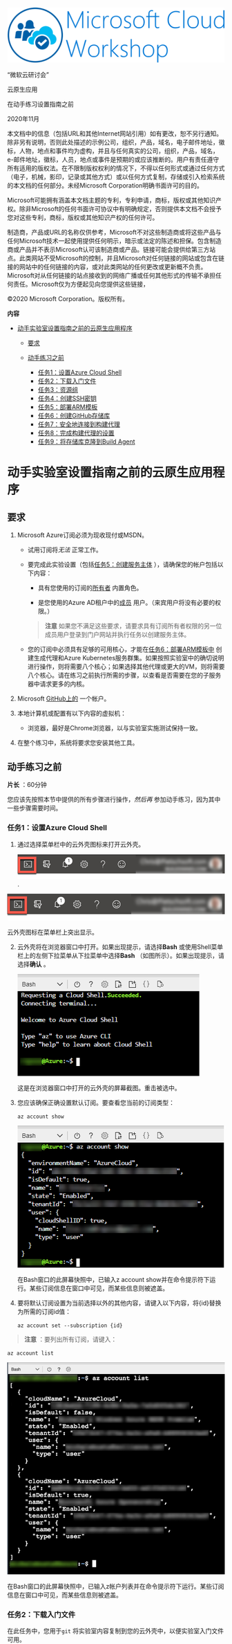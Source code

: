 <iframe id=":0.container" class="goog-te-banner-frame skiptranslate" frameborder="0" src="javascript:''" style="visibility:visible"></iframe>

![“微软云研讨会”](media/ms-cloud-workshop.png)
<figcaption aria-hidden="true">
    <font style="vertical-align: inherit;"><font style="vertical-align: inherit;">“微软云研讨会”</font></font>
</figcaption>

<font style="vertical-align: inherit;"><font style="vertical-align: inherit;">云原生应用</font></font>

<font style="vertical-align: inherit;"><font style="vertical-align: inherit;">在动手练习设置指南之前</font></font>

<font style="vertical-align: inherit;"><font style="vertical-align: inherit;">2020年11月</font></font>

<font style="vertical-align: inherit;"><font style="vertical-align: inherit;">本文档中的信息（包括URL和其他Internet网站引用）如有更改，恕不另行通知。</font><font style="vertical-align: inherit;">除非另有说明，否则此处描述的示例公司，组织，产品，域名，电子邮件地址，徽标，人物，地点和事件均为虚构，并且与任何真实的公司，组织，产品，域名，e-邮件地址，徽标，人员，地点或事件是预期的或应该推断的。</font><font style="vertical-align: inherit;">用户有责任遵守所有适用的版权法。</font><font style="vertical-align: inherit;">在不限制版权权利的情况下，不得以任何形式或通过任何方式（电子，机械，影印，记录或其他方式）或以任何方式复制，存储或引入检索系统的本文档的任何部分。未经Microsoft Corporation明确书面许可的目的。</font></font>

<font style="vertical-align: inherit;"><font style="vertical-align: inherit;">Microsoft可能拥有涵盖本文档主题的专利，专利申请，商标，版权或其他知识产权。</font><font style="vertical-align: inherit;">除非Microsoft的任何书面许可协议中有明确规定，否则提供本文档不会授予您对这些专利，商标，版权或其他知识产权的任何许可。</font></font>

<font style="vertical-align: inherit;"><font style="vertical-align: inherit;">制造商，产品或URL的名称仅供参考，Microsoft不对这些制造商或将这些产品与任何Microsoft技术一起使用提供任何明示，暗示或法定的陈述和担保。</font><font style="vertical-align: inherit;">包含制造商或产品并不表示Microsoft认可该制造商或产品。</font><font style="vertical-align: inherit;">链接可能会提供给第三方站点。</font><font style="vertical-align: inherit;">此类网站不受Microsoft的控制，并且Microsoft对任何链接的网站或包含在链接的网站中的任何链接的内容，或对此类网站的任何更改或更新概不负责。</font><font style="vertical-align: inherit;">Microsoft对从任何链接的站点接收到的网络广播或任何其他形式的传输不承担任何责任。</font><font style="vertical-align: inherit;">Microsoft仅为方便起见向您提供这些链接，</font></font>

<font style="vertical-align: inherit;"><font style="vertical-align: inherit;">©2020 Microsoft Corporation。</font><font style="vertical-align: inherit;">版权所有。</font></font>

**<font style="vertical-align: inherit;"><font style="vertical-align: inherit;">内容</font></font>**

<!-- TOC -->

* [<font style="vertical-align: inherit;"><font style="vertical-align: inherit;">动手实验室设置指南之前的云原生应用程序</font></font>](#cloud-native-applications-before-the-hands-on-lab-setup-guide)

    * [<font style="vertical-align: inherit;"><font style="vertical-align: inherit;">要求</font></font>](#requirements)
    * [<font style="vertical-align: inherit;"><font style="vertical-align: inherit;">动手练习之前</font></font>](#before-the-hands-on-lab)

        * [<font style="vertical-align: inherit;"><font style="vertical-align: inherit;">任务1：设置Azure Cloud Shell</font></font>](#task-1-setup-azure-cloud-shell)
        * [<font style="vertical-align: inherit;"><font style="vertical-align: inherit;">任务2：下载入门文件</font></font>](#task-2-download-starter-files)
        * [<font style="vertical-align: inherit;"><font style="vertical-align: inherit;">任务3：资源组</font></font>](#task-3-resource-group)
        * [<font style="vertical-align: inherit;"><font style="vertical-align: inherit;">任务4：创建SSH密钥</font></font>](#task-4-create-an-ssh-key)
        * [<font style="vertical-align: inherit;"><font style="vertical-align: inherit;">任务5：部署ARM模板</font></font>](#task-5-deploy-arm-template)
        * [<font style="vertical-align: inherit;"><font style="vertical-align: inherit;">任务6：创建GitHub存储库</font></font>](#task-6-create-a-github-repository)
        * [<font style="vertical-align: inherit;"><font style="vertical-align: inherit;">任务7：安全地连接到构建代理</font></font>](#task-7-connect-securely-to-the-build-agent)
        * [<font style="vertical-align: inherit;"><font style="vertical-align: inherit;">任务8：完成构建代理的设置</font></font>](#task-8-complete-the-build-agent-setup)
        * [<font style="vertical-align: inherit;"><font style="vertical-align: inherit;">任务9：将存储库克隆到Build Agent</font></font>](#task-9-clone-repositories-to-the-build-agent)

<!-- /TOC -->

# <font style="vertical-align: inherit;"><font style="vertical-align: inherit;">动手实验室设置指南之前的云原生应用程序</font></font>

## <font style="vertical-align: inherit;"><font style="vertical-align: inherit;">要求</font></font>

1.  <font style="vertical-align: inherit;"><font style="vertical-align: inherit;">Microsoft Azure订阅必须为现收现付或MSDN。</font></font>
    * <font style="vertical-align: inherit;"><font style="vertical-align: inherit;">试用订阅将</font></font>_<font style="vertical-align: inherit;"><font style="vertical-align: inherit;">无法</font></font>_
        <font style="vertical-align: inherit;"><font style="vertical-align: inherit;">正常工作。</font></font>

    * <font style="vertical-align: inherit;"><font style="vertical-align: inherit;">要完成此实验设置（包括</font></font>[<font style="vertical-align: inherit;"><font style="vertical-align: inherit;">任务5：创建服务主体</font></font>](#Task-5-Create-a-Service-Principal)
        <font style="vertical-align: inherit;"><font style="vertical-align: inherit;">），请确保您的帐户包括以下内容：</font></font>
        * <font style="vertical-align: inherit;"><font style="vertical-align: inherit;">具有</font><font style="vertical-align: inherit;">您使用的订阅</font><font style="vertical-align: inherit;">的</font></font>[<font style="vertical-align: inherit;"><font style="vertical-align: inherit;">所有者</font></font>](https://docs.microsoft.com/azure/role-based-access-control/built-in-roles#owner)
            <font style="vertical-align: inherit;"><font style="vertical-align: inherit;">内置角色。</font></font>

        * <font style="vertical-align: inherit;"><font style="vertical-align: inherit;">是</font><font style="vertical-align: inherit;">您使用的Azure AD租户中</font><font style="vertical-align: inherit;">的</font></font>[<font style="vertical-align: inherit;"><font style="vertical-align: inherit;">成员</font></font>](https://docs.microsoft.com/azure/active-directory/fundamentals/users-default-permissions#member-and-guest-users)
            <font style="vertical-align: inherit;"><font style="vertical-align: inherit;">用户。</font><font style="vertical-align: inherit;">（来宾用户将没有必要的权限。）</font></font>

        > **<font style="vertical-align: inherit;"><font style="vertical-align: inherit;">注意</font></font>**
        > <font style="vertical-align: inherit;"><font style="vertical-align: inherit;">如果您不满足这些要求，请要求具有订阅所有者权限的另一位成员用户登录到门户网站并执行任务以创建服务主体。</font></font>

    * <font style="vertical-align: inherit;"><font style="vertical-align: inherit;">您的订阅中必须具有足够的可用核心，才能在</font></font>[<font style="vertical-align: inherit;"><font style="vertical-align: inherit;">任务6：部署ARM模板中</font></font>](#Task-6-Deploy-ARM-Template)
        <font style="vertical-align: inherit;"><font style="vertical-align: inherit;">创建生成代理和Azure Kubernetes服务群集</font><font style="vertical-align: inherit;">。</font><font style="vertical-align: inherit;">如果按照实验室中的确切说明进行操作，则将需要八个核心；如果选择其他代理或更大的VM，则将需要八个核心。</font><font style="vertical-align: inherit;">请在练习之前执行所需的步骤，以查看是否需要在您的子服务器中请求更多的内核。</font></font>

2.  <font style="vertical-align: inherit;"><font style="vertical-align: inherit;">Microsoft </font></font>[<font style="vertical-align: inherit;"><font style="vertical-align: inherit;">GitHub上的</font></font>](https://github.com/)
    <font style="vertical-align: inherit;"><font style="vertical-align: inherit;">一个帐户</font><font style="vertical-align: inherit;">。</font></font>

3.  <font style="vertical-align: inherit;"><font style="vertical-align: inherit;">本地计算机或配置有以下内容的虚拟机：</font></font>
    * <font style="vertical-align: inherit;"><font style="vertical-align: inherit;">浏览器，最好是Chrome浏览器，以与实验室实施测试保持一致。</font></font>

4.  <font style="vertical-align: inherit;"><font style="vertical-align: inherit;">在整个练习中，系统将要求您安装其他工具。</font></font>

## <font style="vertical-align: inherit;"><font style="vertical-align: inherit;">动手练习之前</font></font>

**<font style="vertical-align: inherit;"><font style="vertical-align: inherit;">片长</font></font>**
<font style="vertical-align: inherit;"><font style="vertical-align: inherit;">：60分钟</font></font>

<font style="vertical-align: inherit;"><font style="vertical-align: inherit;">您应该先按照本节中提供的所有步骤进行操作，</font></font>_<font style="vertical-align: inherit;"><font style="vertical-align: inherit;">然后再</font></font>_
<font style="vertical-align: inherit;"><font style="vertical-align: inherit;">参加动手练习，因为其中一些步骤需要时间。</font></font>

### <font style="vertical-align: inherit;"><font style="vertical-align: inherit;">任务1：设置Azure Cloud Shell</font></font>

1.  <font style="vertical-align: inherit;"><font style="vertical-align: inherit;">通过选择菜单栏中的云外壳图标来打开云外壳。</font></font>

    ![云外壳图标在菜单栏上突出显示。](media/b4-image35.png "云壳")
.

   ![The cloud shell icon is highlighted on the menu bar.](media/b4-image35.png "Cloud Shell")  
    <figcaption aria-hidden="true">
        <font style="vertical-align: inherit;"><font style="vertical-align: inherit;">云外壳图标在菜单栏上突出显示。</font></font>
    </figcaption>

2.  <font style="vertical-align: inherit;"><font style="vertical-align: inherit;">云外壳将在浏览器窗口中打开。</font><font style="vertical-align: inherit;">如果出现提示，请</font><font style="vertical-align: inherit;">选择</font></font>**<font style="vertical-align: inherit;"><font style="vertical-align: inherit;">Bash</font></font>**
    <font style="vertical-align: inherit;"><font style="vertical-align: inherit;">或使用Shell菜单栏上的左侧下拉菜单</font><font style="vertical-align: inherit;">从下拉</font><font style="vertical-align: inherit;">菜单中选择</font></font>**<font style="vertical-align: inherit;"><font style="vertical-align: inherit;">Bash</font></font>**
    <font style="vertical-align: inherit;"><font style="vertical-align: inherit;">（如图所示）。</font><font style="vertical-align: inherit;">如果出现提示，请选择</font></font>**<font style="vertical-align: inherit;"><font style="vertical-align: inherit;">确认</font></font>**
    <font style="vertical-align: inherit;"><font style="vertical-align: inherit;">。</font></font>

    ![这是在浏览器窗口中打开的云外壳的屏幕截图。 重击被选中。](media/b4-image36.png "云壳重击窗口")
    <figcaption aria-hidden="true">
        <font style="vertical-align: inherit;"><font style="vertical-align: inherit;">这是在浏览器窗口中打开的云外壳的屏幕截图。</font><font style="vertical-align: inherit;">重击被选中。</font></font>
    </figcaption>

3.  <font style="vertical-align: inherit;"><font style="vertical-align: inherit;">您应该确保正确设置默认订阅。</font><font style="vertical-align: inherit;">要查看您当前的订阅类型：</font></font>

    ```
    az account show
    ```

    ![在Bash窗口的此屏幕快照中，已输入z account show并在命令提示符下运行。 某些订阅信息在窗口中可见，而某些信息则被遮盖。](media/b4-image37.png "Bash Shell AZ帐户显示")
    <figcaption aria-hidden="true">
        <font style="vertical-align: inherit;"><font style="vertical-align: inherit;">在Bash窗口的此屏幕快照中，已输入z account show并在命令提示符下运行。</font><font style="vertical-align: inherit;">某些订阅信息在窗口中可见，而某些信息则被遮盖。</font></font>
    </figcaption>

4.  <font style="vertical-align: inherit;"><font style="vertical-align: inherit;">要将默认订阅设置为当前选择以外的其他内容，请键入以下内容，将{id}替换为所需的订阅id值：</font></font>

    ```
    az account set --subscription {id}
    ```

> **<font style="vertical-align: inherit;"><font style="vertical-align: inherit;">注意</font></font>**
> <font style="vertical-align: inherit;"><font style="vertical-align: inherit;">：要列出所有订阅，请键入：</font></font>

```
az account list
```

![在Bash窗口的此屏幕快照中，已输入z帐户列表并在命令提示符下运行。 某些订阅信息在窗口中可见，而某些信息则被遮盖。](media/b4-image38.png "Bash AZ帐户列表")
<figcaption aria-hidden="true">
    <font style="vertical-align: inherit;"><font style="vertical-align: inherit;">在Bash窗口的此屏幕快照中，已输入z帐户列表并在命令提示符下运行。</font><font style="vertical-align: inherit;">某些订阅信息在窗口中可见，而某些信息则被遮盖。</font></font>
</figcaption>

### <font style="vertical-align: inherit;"><font style="vertical-align: inherit;">任务2：下载入门文件</font></font>

<font style="vertical-align: inherit;"><font style="vertical-align: inherit;">在此任务中，您用于</font></font>`git`
<font style="vertical-align: inherit;"><font style="vertical-align: inherit;">将实验室内容复制到您的云外壳中，以便实验室入门文件可用。</font></font>

> **<font style="vertical-align: inherit;"><font style="vertical-align: inherit;">注意</font></font>**
> <font style="vertical-align: inherit;"><font style="vertical-align: inherit;">：如果没有可用的云外壳，请参考</font></font>[<font style="vertical-align: inherit;"><font style="vertical-align: inherit;">任务1：设置Azure云外壳</font></font>](#task-1-setup-azure-cloud-shell)
> <font style="vertical-align: inherit;"><font style="vertical-align: inherit;">。</font></font>

1.  <font style="vertical-align: inherit;"><font style="vertical-align: inherit;">输入以下命令，然后按</font></font>`<ENTER>`
    <font style="vertical-align: inherit;"><font style="vertical-align: inherit;">：</font></font>

    ```
    git clone https://github.com/microsoft/MCW-Cloud-native-applications.git
    ```

    > **<font style="vertical-align: inherit;"><font style="vertical-align: inherit;">注意</font></font>**
    > <font style="vertical-align: inherit;"><font style="vertical-align: inherit;">：如果没有足够的可用空间，则可能需要从云外壳环境中删除多余的文件。</font><font style="vertical-align: inherit;">尝试运行</font></font>`azcopy jobs clean`
    > <font style="vertical-align: inherit;"><font style="vertical-align: inherit;">以删除</font></font>`azcopy`
    > <font style="vertical-align: inherit;"><font style="vertical-align: inherit;">不需要的</font><font style="vertical-align: inherit;">所有</font><font style="vertical-align: inherit;">作业和数据。</font></font>

2.  <font style="vertical-align: inherit;"><font style="vertical-align: inherit;">实验室文件下载。</font></font>

    ![在此Bash窗口的屏幕快照中，已输入git clone并在命令提示符下运行。 显示了git clone的输出。](media/b4-2019-09-30_21-25-06.png "Bash Git克隆")
    <figcaption aria-hidden="true">
        <font style="vertical-align: inherit;"><font style="vertical-align: inherit;">在此Bash窗口的屏幕快照中，已输入git clone并在命令提示符下运行。</font><font style="vertical-align: inherit;">显示了git clone的输出。</font></font>
    </figcaption>

3.  <font style="vertical-align: inherit;"><font style="vertical-align: inherit;">我们不需要该</font></font>`.git`
    <font style="vertical-align: inherit;"><font style="vertical-align: inherit;">文件夹，如果删除它，以后的步骤将不再那么复杂。</font><font style="vertical-align: inherit;">运行以下命令：</font></font>

    ```
    rm -rf MCW-Cloud-native-applications/.git
    ```

### <font style="vertical-align: inherit;"><font style="vertical-align: inherit;">任务3：资源组</font></font>

<font style="vertical-align: inherit;"><font style="vertical-align: inherit;">创建一个Azure资源组以容纳您在该动手实验中创建的大多数资源。</font><font style="vertical-align: inherit;">这种方法使以后更容易清理。</font></font>

1.  <font style="vertical-align: inherit;"><font style="vertical-align: inherit;">在您的Cloud Shell窗口中，键入与以下命令类似的命令，请确保替换令牌：</font></font>

    > **<font style="vertical-align: inherit;"><font style="vertical-align: inherit;">注意</font></font>**
    > <font style="vertical-align: inherit;"><font style="vertical-align: inherit;">：如果没有可用的云外壳，请参考</font></font>[<font style="vertical-align: inherit;"><font style="vertical-align: inherit;">任务1：设置Azure云外壳</font></font>](#task-1-setup-azure-cloud-shell)
    > <font style="vertical-align: inherit;"><font style="vertical-align: inherit;">。</font></font>

    ```
    az group create -l '[LOCATION]' -n 'fabmedical-[SUFFIX]'
    ```

    * **<font style="vertical-align: inherit;"><font style="vertical-align: inherit;">后缀：</font></font>**
        <font style="vertical-align: inherit;"><font style="vertical-align: inherit;">在整个实验过程中，应使用后缀使资源唯一，例如您的电子邮件前缀或名字的首字母和姓氏。</font></font>

    * **<font style="vertical-align: inherit;"><font style="vertical-align: inherit;">位置：</font></font>**
        <font style="vertical-align: inherit;"><font style="vertical-align: inherit;">选择一个必须所有Azure容器注册表SKU都可用的区域，当前是：加拿大中部，加拿大东部，美国中北部，美国中部，美国中南部，美国东部，美国东部2，美国西部，美国西部2 ，美国中西部，法国中部，英国南部，英国西部，北欧，西欧，澳大利亚东部，澳大利亚东南部，巴西南部，印度中部，印度南部，日本东部，日本西部，韩国中部，东南亚，东亚，并记住这一点以备将来使用，以便您在Azure中创建的资源都保留在同一区域内。</font></font>

    <font style="vertical-align: inherit;"><font style="vertical-align: inherit;">例子：</font></font>

    ```
    az group create -l 'west us' -n 'fabmedical-sol'
    ```

2.  <font style="vertical-align: inherit;"><font style="vertical-align: inherit;">完成此操作后，Azure门户将显示您的资源组。</font></font>

    ![在Azure门户的此屏幕截图中，列出了fabmedical-sol Resource组。](media/b4-image8.png "Fabmedical资源组")
    <figcaption aria-hidden="true">
        <font style="vertical-align: inherit;"><font style="vertical-align: inherit;">在Azure门户的此屏幕截图中，列出了fabmedical-sol Resource组。</font></font>
    </figcaption>

### <font style="vertical-align: inherit;"><font style="vertical-align: inherit;">任务4：创建SSH密钥</font></font>

<font style="vertical-align: inherit;"><font style="vertical-align: inherit;">您将在接下来的练习中创建虚拟机。</font><font style="vertical-align: inherit;">在本部分中，您将创建SSH密钥以安全地访问VM。</font></font>

1.  <font style="vertical-align: inherit;"><font style="vertical-align: inherit;">在cloud shell命令行中，输入以下命令以确保SSH密钥的目录存在。</font><font style="vertical-align: inherit;">您可以忽略在输出中看到的任何错误。</font></font>

    > **<font style="vertical-align: inherit;"><font style="vertical-align: inherit;">注意</font></font>**
    > <font style="vertical-align: inherit;"><font style="vertical-align: inherit;">：如果没有可用的云外壳，请参考</font></font>[<font style="vertical-align: inherit;"><font style="vertical-align: inherit;">任务1：设置Azure云外壳</font></font>](#task-1-setup-azure-cloud-shell)
    > <font style="vertical-align: inherit;"><font style="vertical-align: inherit;">。</font></font>

    ```
    mkdir .ssh
    ```

2.  <font style="vertical-align: inherit;"><font style="vertical-align: inherit;">在cloud shell命令行中，输入以下命令以生成SSH密钥对。</font><font style="vertical-align: inherit;">您可以替换</font></font>`admin`
    <font style="vertical-align: inherit;"><font style="vertical-align: inherit;">为您的首选名称或句柄。</font></font>

    ```
    ssh-keygen -t RSA -b 2048 -C admin@fabmedical
    ```

3.  <font style="vertical-align: inherit;"><font style="vertical-align: inherit;">当要求将生成的密钥保存到文件中时，输入</font></font>`.ssh/fabmedical`
    <font style="vertical-align: inherit;"><font style="vertical-align: inherit;">名称。</font></font>

4.  <font style="vertical-align: inherit;"><font style="vertical-align: inherit;">出现提示时输入密码，</font></font>**<font style="vertical-align: inherit;"><font style="vertical-align: inherit;">请不要忘记密码</font></font>**
    <font style="vertical-align: inherit;"><font style="vertical-align: inherit;">！</font></font>

5.  <font style="vertical-align: inherit;"><font style="vertical-align: inherit;">由于您输入的</font></font>`.ssh/fabmedical`
    <font style="vertical-align: inherit;"><font style="vertical-align: inherit;">是ssh-keygen，因此会</font></font>`.ssh`
    <font style="vertical-align: inherit;"><font style="vertical-align: inherit;">在用户文件夹</font><font style="vertical-align: inherit;">的</font><font style="vertical-align: inherit;">文件夹中</font><font style="vertical-align: inherit;">生成文件，</font><font style="vertical-align: inherit;">默认情况下会在其中打开云外壳。</font></font>

    ![在此Cloud Shell窗口的屏幕快照中，已键入ssh-keygen -t RSA -b 2048 -C admin @ fabmedical并在命令提示符下运行。 有关生成的密钥的信息出现在窗口中。](media/b4-image57.png "SSH Keygen")
    <figcaption aria-hidden="true">
        <font style="vertical-align: inherit;"><font style="vertical-align: inherit;">在此Cloud Shell窗口的屏幕快照中，已键入ssh-keygen -t RSA -b 2048 -C admin @ fabmedical并在命令提示符下运行。</font><font style="vertical-align: inherit;">有关生成的密钥的信息出现在窗口中。</font></font>
    </figcaption>

6.  <font style="vertical-align: inherit;"><font style="vertical-align: inherit;">在cloud shell命令行中，输入以下命令以输出公共密钥内容。</font><font style="vertical-align: inherit;">复制此信息以供以后使用。</font></font>

    ```
    cat .ssh/fabmedical.pub
    ```

7.  <font style="vertical-align: inherit;"><font style="vertical-align: inherit;">保持此云外壳打开并保留在默认目录中。</font><font style="vertical-align: inherit;">您将在以后的任务中使用此shell。</font></font>

    ![在此Cloud Shell窗口的屏幕快照中，已键入cat .ssh / fabmedical并在命令提示符下运行。 有关公钥内容的信息出现在窗口中。](media/b4-image571.png "云壳猫.ssh")
    <figcaption aria-hidden="true">
        <font style="vertical-align: inherit;"><font style="vertical-align: inherit;">在此Cloud Shell窗口的屏幕快照中，已键入cat .ssh / fabmedical并在命令提示符下运行。</font><font style="vertical-align: inherit;">有关公钥内容的信息出现在窗口中。</font></font>
    </figcaption>

### <font style="vertical-align: inherit;"><font style="vertical-align: inherit;">任务5：部署ARM模板</font></font>

<font style="vertical-align: inherit;"><font style="vertical-align: inherit;">在本节中，您将配置并执行一个ARM模板，该模板将创建整个练习所需的所有资源。</font></font>

1.  <font style="vertical-align: inherit;"><font style="vertical-align: inherit;">在Azure云外壳中，切换到ARM模板目录：</font></font>

    > **<font style="vertical-align: inherit;"><font style="vertical-align: inherit;">注意</font></font>**
    > <font style="vertical-align: inherit;"><font style="vertical-align: inherit;">：如果没有可用的云外壳，请参考</font></font>[<font style="vertical-align: inherit;"><font style="vertical-align: inherit;">任务1：设置Azure云外壳</font></font>](#task-1-setup-azure-cloud-shell)
    > <font style="vertical-align: inherit;"><font style="vertical-align: inherit;">。</font></font>

    ```
    cd MCW-Cloud-native-applications/Hands-on\ lab/arm/
    ```

2.  <font style="vertical-align: inherit;"><font style="vertical-align: inherit;">打开azuredeploy.parameters.json文件以使用Azure Cloud Shell编辑器进行编辑。</font></font>

    ```
    code azuredeploy.parameters.json
    ```

    ![该屏幕快照显示了天蓝色的shell的在线编辑器。 显示azuredeploy.parameters.json](media/b4-image581.png "编辑azuredeploy.parameters.json")
    <figcaption aria-hidden="true">
        <font style="vertical-align: inherit;"><font style="vertical-align: inherit;">该屏幕快照显示了天蓝色的shell的在线编辑器。</font><font style="vertical-align: inherit;">显示azuredeploy.parameters.json</font></font>
    </figcaption>

3.  <font style="vertical-align: inherit;"><font style="vertical-align: inherit;">更新各种键的值，以使其与您的环境匹配：</font></font>
    * **<font style="vertical-align: inherit;"><font style="vertical-align: inherit;">后缀</font></font>**

        <font style="vertical-align: inherit;"><font style="vertical-align: inherit;">：输入SUFFIX的简化版本，最多3个字符。</font></font>

    * **<font style="vertical-align: inherit;"><font style="vertical-align: inherit;">VirtualMachineAdminUsernameLinux</font></font>**

        <font style="vertical-align: inherit;"><font style="vertical-align: inherit;">：Linux Build Agent VM管理员用户名（示例</font><strong><font style="vertical-align: inherit;">：）</font></strong></font>`"adminfabmedical"`

        <font style="vertical-align: inherit;"><font style="vertical-align: inherit;">。</font></font>

    * **<font style="vertical-align: inherit;"><font style="vertical-align: inherit;">VirtualMachineAdminPublicKeyLinux</font></font>**

        <font style="vertical-align: inherit;"><font style="vertical-align: inherit;">：Linux构建代理程序VM admin ssh公共密钥。</font><font style="vertical-align: inherit;">您可以</font></font>`.ssh/fabmedical.pub`

        <font style="vertical-align: inherit;"><font style="vertical-align: inherit;">在先前创建</font><font style="vertical-align: inherit;">的</font><font style="vertical-align: inherit;">文件中</font><font style="vertical-align: inherit;">找到该值</font><font style="vertical-align: inherit;">（例如：）</font></font>`"ssh-rsa AAAAB3N(...)vPiybQV admin@fabmedical"`

        <font style="vertical-align: inherit;"><font style="vertical-align: inherit;">。</font></font>

    * **<font style="vertical-align: inherit;"><font style="vertical-align: inherit;">CosmosLocation</font></font>**

        <font style="vertical-align: inherit;"><font style="vertical-align: inherit;">：Azure Cosmos数据库的主要位置。</font><font style="vertical-align: inherit;">使用与先前创建的资源组相同的位置（例如：）</font></font>`"eastus"`

        <font style="vertical-align: inherit;"><font style="vertical-align: inherit;">。</font></font>

    * **<font style="vertical-align: inherit;"><font style="vertical-align: inherit;">CosmosLocationName</font></font>**

        <font style="vertical-align: inherit;"><font style="vertical-align: inherit;">：Azure Cosmos数据库的主要位置的名称。</font><font style="vertical-align: inherit;">使用与先前创建的资源组相同的位置的名称（示例：）</font></font>`"East US"`

        <font style="vertical-align: inherit;"><font style="vertical-align: inherit;">。</font></font>

    * **<font style="vertical-align: inherit;"><font style="vertical-align: inherit;">CosmosPairedLocation</font></font>**

        <font style="vertical-align: inherit;"><font style="vertical-align: inherit;">：Azure Cosmos数据库的辅助位置。</font><font style="vertical-align: inherit;">以下链接可用于帮助您找到主要位置的“ Azure区域对”。</font><font style="vertical-align: inherit;">（例如：）</font></font>`"westus"`

        <font style="vertical-align: inherit;"><font style="vertical-align: inherit;">。</font></font>

    * **<font style="vertical-align: inherit;"><font style="vertical-align: inherit;">CosmosPairedLocationName</font></font>**

        <font style="vertical-align: inherit;"><font style="vertical-align: inherit;">：Azure Cosmos数据库的辅助位置的名称。</font><font style="vertical-align: inherit;">使用与上一个键中定义的辅助位置匹配的位置名称（示例：）</font></font>`"West US"`

        <font style="vertical-align: inherit;"><font style="vertical-align: inherit;">。</font></font>

    > **<font style="vertical-align: inherit;"><font style="vertical-align: inherit;">注意</font></font>**
    > <font style="vertical-align: inherit;"><font style="vertical-align: inherit;">：可在此处找到Azure区域对的列表：</font></font>[<font style="vertical-align: inherit;"><font style="vertical-align: inherit;">https</font></font>](https://docs.microsoft.com/en-us/azure/best-practices-availability-paired-regions#azure-regional-pairs)
    > <font style="vertical-align: inherit;"><font style="vertical-align: inherit;"> : </font><a href="https://docs.microsoft.com/en-us/azure/best-practices-availability-paired-regions#azure-regional-pairs" class="uri"><font style="vertical-align: inherit;">//docs.microsoft.com/zh-cn/azure/best-practices-availability-paired-regions#azure-regional-pairs</font></a><font style="vertical-align: inherit;">。</font></font>

4.  <font style="vertical-align: inherit;"><font style="vertical-align: inherit;">选择</font></font>**<font style="vertical-align: inherit;"><font style="vertical-align: inherit;">…</font></font>**
    <font style="vertical-align: inherit;"><font style="vertical-align: inherit;">按钮，然后选择</font></font>**<font style="vertical-align: inherit;"><font style="vertical-align: inherit;">保存</font></font>**
    <font style="vertical-align: inherit;"><font style="vertical-align: inherit;">。</font></font>

    ![在Azure Cloud Shell编辑器窗口的此屏幕截图中，已选择…按钮，并突出显示了“保存”选项。](media/b4-image62.png "Azure Cloud Shell保存")
    <figcaption aria-hidden="true">
        <font style="vertical-align: inherit;"><font style="vertical-align: inherit;">在Azure Cloud Shell编辑器窗口的此屏幕截图中，已选择…按钮，并突出显示了“保存”选项。</font></font>
    </figcaption>

5.  <font style="vertical-align: inherit;"><font style="vertical-align: inherit;">再次</font><font style="vertical-align: inherit;">选择</font></font>**<font style="vertical-align: inherit;"><font style="vertical-align: inherit;">…</font></font>**
    <font style="vertical-align: inherit;"><font style="vertical-align: inherit;">按钮，然后选择</font></font>**<font style="vertical-align: inherit;"><font style="vertical-align: inherit;">关闭编辑器</font></font>**
    <font style="vertical-align: inherit;"><font style="vertical-align: inherit;">。</font></font>

    ![在Azure Cloud Shell编辑器窗口的此屏幕截图中，已选择…按钮，并突出显示了“关闭编辑器”选项。](media/b4-image63.png "Azure云外壳程序关闭")
    <figcaption aria-hidden="true">
        <font style="vertical-align: inherit;"><font style="vertical-align: inherit;">在Azure Cloud Shell编辑器窗口的此屏幕截图中，已选择…按钮，并突出显示了“关闭编辑器”选项。</font></font>
    </figcaption>

6.  <font style="vertical-align: inherit;"><font style="vertical-align: inherit;">通过键入以下指令（区分大小写）来创建所需的资源，将{resourceGroup}替换为先前创建的资源组的名称：</font></font>

    ```
    az deployment group create --resource-group {resourceGroup} --template-file azuredeploy.json --parameters azuredeploy.parameters.json
    ```

    <font style="vertical-align: inherit;"><font style="vertical-align: inherit;">此命令需要30到60分钟才能部署所有实验室资源。</font><font style="vertical-align: inherit;">在部署运行时，您可以继续执行下一个任务来设置GitHub。</font></font>

    > **<font style="vertical-align: inherit;"><font style="vertical-align: inherit;">注意</font></font>**
    > <font style="vertical-align: inherit;"><font style="vertical-align: inherit;">如果您收到有关Cosmos DB名称的错误，请确保您键入，</font></font>`ComsosLocation`
    > <font style="vertical-align: inherit;"><font style="vertical-align: inherit;">并且</font></font>`CosmosPairedLocation`
    > <font style="vertical-align: inherit;"><font style="vertical-align: inherit;">没有任何空格。</font><font style="vertical-align: inherit;">更正名称后，请重新运行以上命令。</font></font>

### <font style="vertical-align: inherit;"><font style="vertical-align: inherit;">任务6：创建GitHub存储库</font></font>

<font style="vertical-align: inherit;"><font style="vertical-align: inherit;">FabMedical已为您提供了启动文件。</font><font style="vertical-align: inherit;">他们为客户Contoso Neuro制作了网站的副本，并将其从单个node.js站点重构为带有内容API的网站，该API为演讲者和会议提供服务。</font><font style="vertical-align: inherit;">此重构代码是验证其网站的容器化的起点。</font><font style="vertical-align: inherit;">使用它来帮助他们完成POC，该POC验证用于将网站和API作为Docker容器运行并在Azure Kubernetes Service环境中进行管理的开发工作流。</font></font>

1.  <font style="vertical-align: inherit;"><font style="vertical-align: inherit;">打开网络浏览器，然后导航到</font></font>[<font style="vertical-align: inherit;"><font style="vertical-align: inherit;">https://www.github.com</font></font>](https://www.github.com/)
    <font style="vertical-align: inherit;"><font style="vertical-align: inherit;">。</font><font style="vertical-align: inherit;">使用您的GitHub帐户凭据登录。</font></font>

2.  <font style="vertical-align: inherit;"><font style="vertical-align: inherit;">在右上角，展开用户下拉菜单，然后选择</font></font>**<font style="vertical-align: inherit;"><font style="vertical-align: inherit;">您的存储库</font></font>**
    <font style="vertical-align: inherit;"><font style="vertical-align: inherit;">。</font></font>

    ![展开用户菜单，并选择“您的存储库”项。](media/2020-08-23-18-03-40.png "用户菜单，您的存储库")
    <figcaption aria-hidden="true">
        <font style="vertical-align: inherit;"><font style="vertical-align: inherit;">展开用户菜单，并选择“您的存储库”项。</font></font>
    </figcaption>

3.  <font style="vertical-align: inherit;"><font style="vertical-align: inherit;">在搜索条件旁边，找到并选择“</font></font>**<font style="vertical-align: inherit;"><font style="vertical-align: inherit;">新建”</font></font>**
    <font style="vertical-align: inherit;"><font style="vertical-align: inherit;">按钮。</font></font>

    ![将显示GitHub查找存储库搜索条件，并选择“新建”按钮。](media/2020-08-23-18-08-02.png "新建存储库按钮")
    <figcaption aria-hidden="true">
        <font style="vertical-align: inherit;"><font style="vertical-align: inherit;">将显示GitHub查找存储库搜索条件，并选择“新建”按钮。</font></font>
    </figcaption>

4.  <font style="vertical-align: inherit;"><font style="vertical-align: inherit;">在“</font></font>**<font style="vertical-align: inherit;"><font style="vertical-align: inherit;">创建新存储库”</font></font>**
    <font style="vertical-align: inherit;"><font style="vertical-align: inherit;">屏幕上，将存储库命名为</font></font>**<font style="vertical-align: inherit;"><font style="vertical-align: inherit;">Fabmedical，</font></font>**
    <font style="vertical-align: inherit;"><font style="vertical-align: inherit;">然后选择“</font></font>**<font style="vertical-align: inherit;"><font style="vertical-align: inherit;">创建存储库”</font></font>**
    <font style="vertical-align: inherit;"><font style="vertical-align: inherit;">按钮。</font></font>

    ![使用“存储库名称”字段创建一个新的存储库页面，并突出显示“创建存储库”按钮。](media/2020-08-23-18-11-38.png "创建一个新的仓库")
    <figcaption aria-hidden="true">
        <font style="vertical-align: inherit;"><font style="vertical-align: inherit;">使用“存储库名称”字段创建一个新的存储库页面，并突出显示“创建存储库”按钮。</font></font>
    </figcaption>

5.  <font style="vertical-align: inherit;"><font style="vertical-align: inherit;">在“</font></font>**<font style="vertical-align: inherit;"><font style="vertical-align: inherit;">快速设置”</font></font>**
    <font style="vertical-align: inherit;"><font style="vertical-align: inherit;">屏幕上，复制</font><font style="vertical-align: inherit;">新存储库</font><font style="vertical-align: inherit;">的</font></font>**<font style="vertical-align: inherit;"><font style="vertical-align: inherit;">HTTPS</font></font>**
    <font style="vertical-align: inherit;"><font style="vertical-align: inherit;"> GitHub URL </font><font style="vertical-align: inherit;">，将其</font><font style="vertical-align: inherit;">粘贴到记事本中以备将来使用。</font></font>

    ![显示快速设置屏幕，并在GitHub URL文本框旁边选择了复制按钮。](media/2020-08-23-18-15-45.png "快速设定画面")
    <figcaption aria-hidden="true">
        <font style="vertical-align: inherit;"><font style="vertical-align: inherit;">显示快速设置屏幕，并在GitHub URL文本框旁边选择了复制按钮。</font></font>
    </figcaption>

6.  <font style="vertical-align: inherit;"><font style="vertical-align: inherit;">打开一个</font></font>**<font style="vertical-align: inherit;"><font style="vertical-align: inherit;">新的</font></font>**
    <font style="vertical-align: inherit;"><font style="vertical-align: inherit;">Azure Cloud Shell控制台。</font><font style="vertical-align: inherit;">您可以通过</font><font style="vertical-align: inherit;">从第一个控制台中</font><font style="vertical-align: inherit;">选择“</font></font>**<font style="vertical-align: inherit;"><font style="vertical-align: inherit;">打开新会话”</font></font>**
    <font style="vertical-align: inherit;"><font style="vertical-align: inherit;">按钮，或导航到</font></font>[<font style="vertical-align: inherit;"><font style="vertical-align: inherit;">https://shell.azure.com</font></font>](https://shell.azure.com/)
    <font style="vertical-align: inherit;"><font style="vertical-align: inherit;">并使用相同的实验室凭据登录来完成此操作。</font></font>

7.  <font style="vertical-align: inherit;"><font style="vertical-align: inherit;">导航到FabMedical源代码文件夹并列出内容。</font></font>

    ```
    cd ~/MCW-Cloud-native-applications/Hands-on\ lab/lab-files/developer/
    ls
    ```

    > **<font style="vertical-align: inherit;"><font style="vertical-align: inherit;">重要说明</font></font>**
    > <font style="vertical-align: inherit;"><font style="vertical-align: inherit;">：如果您要使用实验室的基础结构版本，请不要使用上述说明，请键入以下内容：</font></font>
    >
    >
    > ```
    > cd ~/MCW-Cloud-native-applications/Hands-on\ lab/lab-files/infrastructure/
    > ls
    > ```
    >
    >
    > <font style="vertical-align: inherit;"><font style="vertical-align: inherit;">这将带您到该版本的实验室将使用的启动程序文件的版本。</font></font>

8.  <font style="vertical-align: inherit;"><font style="vertical-align: inherit;">您将看到清单包括三个文件夹，一个文件夹用于网站，另一个文件夹用于内容API，另一个文件夹用于初始化API数据：</font></font>

    ```
    content-api/
    content-init/
    content-web/
    ```

9.  <font style="vertical-align: inherit;"><font style="vertical-align: inherit;">设置您的用户名和电子邮件，git用于提交。</font></font>

    ```
    git config --global user.email "you@example.com"
    git config --global user.name "Your Name"
    ```

10.  <font style="vertical-align: inherit;"><font style="vertical-align: inherit;">使用Cloud Shell初始化一个新的git存储库：</font></font>

    ```
    git init
    git add .
    git commit -m "Initial Commit"
    ```

11.  <font style="vertical-align: inherit;"><font style="vertical-align: inherit;">通过发出以下命令，将远程来源设置为GitHub URL：</font></font>

    ```
    git remote add origin <your GitHub URL>
    ```

12.  <font style="vertical-align: inherit;"><font style="vertical-align: inherit;">配置git CLI来缓存您的凭据，这样您就不必继续重新键入它们。</font></font>

    ```
    git config --global --unset credential.helper
    git config --global credential.helper store
    ```

13.  <font style="vertical-align: inherit;"><font style="vertical-align: inherit;">通过发出以下命令来推送到master分支：</font></font>

    ```
    git push -u origin master
    ```

    > **<font style="vertical-align: inherit;"><font style="vertical-align: inherit;">注意</font></font>**
    > <font style="vertical-align: inherit;"><font style="vertical-align: inherit;">：如果您具有多因素身份验证，则在使用云外壳时将需要创建个人访问令牌。</font><font style="vertical-align: inherit;">请参考以下链接以获取有关设置GitHub个人访问令牌以用于</font></font>`git`
    > <font style="vertical-align: inherit;"><font style="vertical-align: inherit;">通过您的GitHub帐户</font><font style="vertical-align: inherit;">进行身份验证的帮助</font><font style="vertical-align: inherit;">：</font></font>[<font style="vertical-align: inherit;"><font style="vertical-align: inherit;">https</font></font>](https://docs.github.com/en/github/authenticating-to-github/creating-a-personal-access-token)
    > <font style="vertical-align: inherit;"><font style="vertical-align: inherit;"> : </font><a href="https://docs.github.com/en/github/authenticating-to-github/creating-a-personal-access-token" class="uri"><font style="vertical-align: inherit;">//docs.github.com/en/github/authenticating-to-github/creating-a-personal-access令牌</font></a><font style="vertical-align: inherit;">。</font></font>

    > **<font style="vertical-align: inherit;"><font style="vertical-align: inherit;">注意</font></font>**
    > <font style="vertical-align: inherit;"><font style="vertical-align: inherit;">：获得个人访问令牌后，请重试上述命令，并使用令牌作为密码。</font></font>

14.  <font style="vertical-align: inherit;"><font style="vertical-align: inherit;">刷新您的GitHub存储库，您现在应该看到已发布的代码。</font></font>

### <font style="vertical-align: inherit;"><font style="vertical-align: inherit;">任务7：安全地连接到构建代理</font></font>

<font style="vertical-align: inherit;"><font style="vertical-align: inherit;">在本部分中，您验证可以连接到新的构建代理VM。</font></font>

1.  <font style="vertical-align: inherit;"><font style="vertical-align: inherit;">打开一个</font></font>**<font style="vertical-align: inherit;"><font style="vertical-align: inherit;">新的</font></font>**
    <font style="vertical-align: inherit;"><font style="vertical-align: inherit;">Azure Cloud Shell控制台并运行以下命令以查找运行ARM部署时配置的构建代理VM的IP地址：</font></font>

    > **<font style="vertical-align: inherit;"><font style="vertical-align: inherit;">注意</font></font>**
    > <font style="vertical-align: inherit;"><font style="vertical-align: inherit;">：如果没有可用的云外壳，请参考</font></font>[<font style="vertical-align: inherit;"><font style="vertical-align: inherit;">任务1：设置Azure云外壳</font></font>](#task-1-setup-azure-cloud-shell)
    > <font style="vertical-align: inherit;"><font style="vertical-align: inherit;">。</font></font>

    ```
    az vm show -d -g fabmedical-[SUFFIX] -n fabmedical-[SHORT_SUFFIX] --query publicIps -o tsv
    ```

    <font style="vertical-align: inherit;"><font style="vertical-align: inherit;">例子：</font></font>

    ```
    az vm show -d -g fabmedical-sol -n fabmedical-SOL --query publicIps -o tsv
    ```

2.  <font style="vertical-align: inherit;"><font style="vertical-align: inherit;">在云外壳输出中，记下VM的公共IP地址。</font></font>

    ![将显示云外壳窗口，其中显示了“公共IP”地址。](media/b4-2019-10-01_11-58-05.png "Azure Cloud Shell公用IP")
    <figcaption aria-hidden="true">
        <font style="vertical-align: inherit;"><font style="vertical-align: inherit;">将显示云外壳窗口，其中显示了“公共IP”地址。</font></font>
    </figcaption>

3.  <font style="vertical-align: inherit;"><font style="vertical-align: inherit;">通过键入以下命令连接到您创建的新VM：</font></font>

    ```
    ssh -i [PRIVATEKEYNAME] [BUILDAGENTUSERNAME]@[BUILDAGENTIP]
    ```

    <font style="vertical-align: inherit;"><font style="vertical-align: inherit;">替换命令中带括号的值，如下所示：</font></font>
    * `[PRIVATEKEYNAME]`
        <font style="vertical-align: inherit;"><font style="vertical-align: inherit;">：使用</font></font>`.ssh/fabmedical`
        <font style="vertical-align: inherit;"><font style="vertical-align: inherit;">上面创建</font><font style="vertical-align: inherit;">的私钥名称</font><font style="vertical-align: inherit;">。</font></font>

    * `[BUILDAGENTUSERNAME]`
        <font style="vertical-align: inherit;"><font style="vertical-align: inherit;">：使用VM的用户名，默认设置为</font></font>`adminfabmedical`
        <font style="vertical-align: inherit;"><font style="vertical-align: inherit;">。</font></font>

    * `[BUILDAGENTIP]`
        <font style="vertical-align: inherit;"><font style="vertical-align: inherit;">：在上一步中检索到的构建代理VM的IP地址。</font></font>

    ```
    ssh -i .ssh/fabmedical adminfabmedical@52.174.141.11
    ```

4.  <font style="vertical-align: inherit;"><font style="vertical-align: inherit;">当要求您确认是否要连接时，由于无法验证连接的真实性，请键入</font></font>`yes`
    <font style="vertical-align: inherit;"><font style="vertical-align: inherit;">。</font></font>

5.  <font style="vertical-align: inherit;"><font style="vertical-align: inherit;">当询问您先前创建的私钥的密码短语时，请输入此值。</font></font>

6.  <font style="vertical-align: inherit;"><font style="vertical-align: inherit;">SSH连接到VM，并显示命令提示符，如下所示。</font><font style="vertical-align: inherit;">保持此云外壳窗口打开以进行下一步：</font></font>

    `adminfabmedical@fabmedical-SUFFIX:~$`

    ![在Cloud Shell窗口的此屏幕快照中，已键入ssh -i .ssh / fabmedical adminfabmedical@52.174.141.11并在命令提示符下运行。 上面详细说明的信息出现在窗口中。](media/b4-image27.png "Azure Cloud Shell连接到主机")
    <figcaption aria-hidden="true">
        <font style="vertical-align: inherit;"><font style="vertical-align: inherit;">在Cloud Shell窗口的此屏幕快照中，已键入ssh -i .ssh / fabmedical adminfabmedical@52.174.141.11并在命令提示符下运行。</font><font style="vertical-align: inherit;">上面详细说明的信息出现在窗口中。</font></font>
    </figcaption>

> **<font style="vertical-align: inherit;"><font style="vertical-align: inherit;">注意</font></font>**
> <font style="vertical-align: inherit;"><font style="vertical-align: inherit;">：如果连接时遇到问题，则可能已将SSH公钥错误地粘贴到了ARM模板中。</font><font style="vertical-align: inherit;">不幸的是，在这种情况下，您将不得不重新创建VM，然后重试。</font></font>

### <font style="vertical-align: inherit;"><font style="vertical-align: inherit;">任务8：完成构建代理的设置</font></font>

<font style="vertical-align: inherit;"><font style="vertical-align: inherit;">在此任务中，您将更新软件包并安装Docker引擎。</font></font>

1.  <font style="vertical-align: inherit;"><font style="vertical-align: inherit;">转到已打开与构建代理VM的SSH连接的云外壳窗口。</font></font>

2.  <font style="vertical-align: inherit;"><font style="vertical-align: inherit;">通过在单行命令中键入以下内容，只需一步即可更新Ubuntu软件包，并通过HTTPS安装curl和对存储库的支持。</font></font>`Y`
    <font style="vertical-align: inherit;"><font style="vertical-align: inherit;">如果询问您是否要继续，请</font><font style="vertical-align: inherit;">键入</font><font style="vertical-align: inherit;">并按Enter进行</font><font style="vertical-align: inherit;">响应</font><font style="vertical-align: inherit;">。</font></font>

    ```
    sudo apt-get update && sudo apt install apt-transport-https ca-certificates curl software-properties-common
    ```

    > **<font style="vertical-align: inherit;"><font style="vertical-align: inherit;">注意</font></font>**
    > <font style="vertical-align: inherit;"><font style="vertical-align: inherit;">：这是一行。</font></font>

3.  <font style="vertical-align: inherit;"><font style="vertical-align: inherit;">通过在单行命令中键入以下命令来添加Docker的官方GPG密钥：</font></font>

    ```
    curl -fsSL https://download.docker.com/linux/ubuntu/gpg | sudo apt-key add -
    ```

4.  <font style="vertical-align: inherit;"><font style="vertical-align: inherit;">通过在单行命令中键入以下命令，将Docker的稳定存储库添加到Ubuntu软件包列表：</font></font>

    ```
    sudo add-apt-repository "deb [arch=amd64] https://download.docker.com/linux/ubuntu $(lsb_release -cs) stable"
    ```

5.  <font style="vertical-align: inherit;"><font style="vertical-align: inherit;">添加NodeJs PPA以使用NodeJS LTS发行版并更新Ubuntu软件包，并通过键入以下命令来安装Docker引擎，node.js和节点包管理器，每个命令均位于各自的行中。</font><font style="vertical-align: inherit;">如果询问您是否要继续，请键入</font></font>`Y`
    <font style="vertical-align: inherit;"><font style="vertical-align: inherit;">并按Enter</font><font style="vertical-align: inherit;">进行响应</font><font style="vertical-align: inherit;">。</font></font>

    ```
    sudo apt-get install curl python-software-properties -y

    curl -sL https://deb.nodesource.com/setup_12.x | sudo -E bash -

    sudo apt-get update && sudo apt-get install -y docker-ce nodejs mongodb-clients
    ```

6.  <font style="vertical-align: inherit;"><font style="vertical-align: inherit;">现在，通过在单行命令中键入以下命令，将Ubuntu软件包升级到最新版本。</font></font>

    ```
    sudo apt-get upgrade -y
    ```

7.  <font style="vertical-align: inherit;"><font style="vertical-align: inherit;">命令完成后，通过执行此命令检查安装的Docker版本。</font><font style="vertical-align: inherit;">输出可能类似于以下屏幕截图所示。</font><font style="vertical-align: inherit;">请注意，服务器版本尚未显示，因为您没有以提升的权限运行命令（稍后将解决）。</font></font>

    ```
    docker version
    ```

    ![在Cloud Shell窗口的此屏幕截图中，已键入docker版本并在命令提示符下运行。 Docker版本信息将显示在窗口中。](media/docker-version.png "显示Docker版本")
    <figcaption aria-hidden="true">
        <font style="vertical-align: inherit;"><font style="vertical-align: inherit;">在Cloud Shell窗口的此屏幕截图中，已键入docker版本并在命令提示符下运行。</font><font style="vertical-align: inherit;">Docker版本信息将显示在窗口中。</font></font>
    </figcaption>

8.  <font style="vertical-align: inherit;"><font style="vertical-align: inherit;">您也可以使用以下命令检查node.js和npm的版本，以供参考：</font></font>

    ```
    nodejs --version

    npm -version
    ```

9.  <font style="vertical-align: inherit;"><font style="vertical-align: inherit;">安装Angular CLI。</font></font>

    ```
    sudo npm install -g @angular/cli
    ```

10.  <font style="vertical-align: inherit;"><font style="vertical-align: inherit;">要删除使用sudo的要求，请将您的用户添加到Docker组。</font><font style="vertical-align: inherit;">您可以忽略在输出中看到的任何错误。</font></font>

    ```
    sudo usermod -aG docker $USER
    ```

    ![在Cloud Shell窗口的此屏幕快照中，已在命令提示符下键入并运行了sudo usermod -aG docker $ USER。 错误出现在窗口中。](media/b4-image29.png "删除SUDO要求")
    <figcaption aria-hidden="true">
        <font style="vertical-align: inherit;"><font style="vertical-align: inherit;">在Cloud Shell窗口的此屏幕快照中，已在命令提示符下键入并运行了sudo usermod -aG docker $ USER。</font><font style="vertical-align: inherit;">错误出现在窗口中。</font></font>
    </figcaption>

11.  <font style="vertical-align: inherit;"><font style="vertical-align: inherit;">为了使用户权限更改生效，请通过键入退出SSH会话</font></font>`exit`
    <font style="vertical-align: inherit;"><font style="vertical-align: inherit;">，然后按&lt;Enter&gt;键。</font><font style="vertical-align: inherit;">像在上一个任务中一样，使用SSH重新连接到构建代理VM。</font></font>

    ```
    ssh -i .ssh/fabmedical adminfabmedical@52.174.141.11
    ```

12.  <font style="vertical-align: inherit;"><font style="vertical-align: inherit;">重复该</font></font>`docker version`
    <font style="vertical-align: inherit;"><font style="vertical-align: inherit;">命令，并注意输出现在也显示了服务器版本。</font></font>

    ![在Cloud Shell窗口的此屏幕截图中，已键入docker版本并在命令提示符下运行。 除了服务器版本信息外，该窗口中还将显示Docker版本信息。](media/docker-version-server.png "显示Docker版本")
    <figcaption aria-hidden="true">
        <font style="vertical-align: inherit;"><font style="vertical-align: inherit;">在Cloud Shell窗口的此屏幕截图中，已键入docker版本并在命令提示符下运行。</font><font style="vertical-align: inherit;">除了服务器版本信息外，该窗口中还将显示Docker版本信息。</font></font>
    </figcaption>

13.  <font style="vertical-align: inherit;"><font style="vertical-align: inherit;">运行一些Docker命令：</font></font>
    * <font style="vertical-align: inherit;"><font style="vertical-align: inherit;">看看当前是否有任何容器在运行。</font></font>

        ```
        docker container ls
        ```

    * <font style="vertical-align: inherit;"><font style="vertical-align: inherit;">一看是否存在容器，是否正在运行。</font></font>

        ```
        docker container ls -a
        ```

14.  <font style="vertical-align: inherit;"><font style="vertical-align: inherit;">在这两种情况下，运行命令时您都有一个空列表，但没有错误。</font><font style="vertical-align: inherit;">您的构建代理已准备就绪，Docker引擎可以正常运行。</font></font>

    ![在此Cloud Shell窗口的屏幕快照中，已经键入了docker容器ls并在命令提示符下运行，以及docker容器ls -a命令也是如此。](media/b4-image31.png "显示Docker容器列表")
    <figcaption aria-hidden="true">
        <font style="vertical-align: inherit;"><font style="vertical-align: inherit;">在此Cloud Shell窗口的屏幕快照中，已经键入了docker容器ls并在命令提示符下运行，以及docker容器ls -a命令也是如此。</font></font>
    </figcaption>

### <font style="vertical-align: inherit;"><font style="vertical-align: inherit;">任务9：将存储库克隆到Build Agent</font></font>

<font style="vertical-align: inherit;"><font style="vertical-align: inherit;">在此任务中，您将从GitHub克隆存储库，以便可以在构建代理上使用它们。</font></font>

1.  <font style="vertical-align: inherit;"><font style="vertical-align: inherit;">就像您之前在Cloud Shell中所做的那样，设置用于git commit的用户名和电子邮件。</font></font>

    ```
    git config --global user.email "you@example.com"
    git config --global user.name "Your Name"
    ```

    > **<font style="vertical-align: inherit;"><font style="vertical-align: inherit;">注意</font></font>**
    > <font style="vertical-align: inherit;"><font style="vertical-align: inherit;">：在某些情况下，</font></font>`root`
    > <font style="vertical-align: inherit;"><font style="vertical-align: inherit;">用户拥有您用户的</font></font>`.config`
    > <font style="vertical-align: inherit;"><font style="vertical-align: inherit;">文件夹。</font><font style="vertical-align: inherit;">如果发生这种情况，请运行以下命令将所有权返回给它</font></font>`adminfabmedical`
    > <font style="vertical-align: inherit;"><font style="vertical-align: inherit;">，然后重试该</font></font>`git`
    > <font style="vertical-align: inherit;"><font style="vertical-align: inherit;">命令：</font></font>
    >
    >
    > ```
    > sudo chown -R $USER:$(id -gn $USER) /home/adminfabmedical/.config
    > ```
    >

2.  <font style="vertical-align: inherit;"><font style="vertical-align: inherit;">配置git CLI来缓存您的凭据，这样您就不必继续重新键入它们。</font></font>

    ```
    git config --global credential.helper cache
    ```

    > **<font style="vertical-align: inherit;"><font style="vertical-align: inherit;">注意</font></font>**
    > <font style="vertical-align: inherit;"><font style="vertical-align: inherit;">：在某些情况下，</font></font>`root`
    > <font style="vertical-align: inherit;"><font style="vertical-align: inherit;">用户拥有您用户的</font></font>`.config`
    > <font style="vertical-align: inherit;"><font style="vertical-align: inherit;">文件夹。</font><font style="vertical-align: inherit;">如果发生这种情况，请运行以下命令将所有权返回给它</font></font>`adminfabmedical`
    > <font style="vertical-align: inherit;"><font style="vertical-align: inherit;">，然后重试该</font></font>`git`
    > <font style="vertical-align: inherit;"><font style="vertical-align: inherit;">命令：</font></font>
    >
    >
    > ```
    > sudo chown -R $USER:$(id -gn $USER) /home/adminfabmedical/.config
    > ```
    >

3.  <font style="vertical-align: inherit;"><font style="vertical-align: inherit;">使用GitHub URL将存储库代码克隆到构建代理计算机。</font></font>

    ```
    git clone <GITHUB_REPOSITORY_URL>
    ```

    > **<font style="vertical-align: inherit;"><font style="vertical-align: inherit;">注意</font></font>**
    > <font style="vertical-align: inherit;"><font style="vertical-align: inherit;">：在某些情况下，</font></font>`root`
    > <font style="vertical-align: inherit;"><font style="vertical-align: inherit;">用户拥有您用户的</font></font>`.config`
    > <font style="vertical-align: inherit;"><font style="vertical-align: inherit;">文件夹。</font><font style="vertical-align: inherit;">如果发生这种情况，请运行以下命令将所有权返回给它</font></font>`adminfabmedical`
    > <font style="vertical-align: inherit;"><font style="vertical-align: inherit;">，然后重试该</font></font>`git`
    > <font style="vertical-align: inherit;"><font style="vertical-align: inherit;">命令：</font></font>
    >
    >
    > ```
    > sudo chown -R $USER:$(id -gn $USER) /home/adminfabmedical/.config
    > ```
    >

<font style="vertical-align: inherit;"></font>_<font style="vertical-align: inherit;"><font style="vertical-align: inherit;">在</font></font>_
<font style="vertical-align: inherit;"><font style="vertical-align: inherit;">执行动手练习</font><em><font style="vertical-align: inherit;">之前，</font></em><font style="vertical-align: inherit;">您应该按照提供的所有步骤</font><font style="vertical-align: inherit;">进行操作。</font></font>
